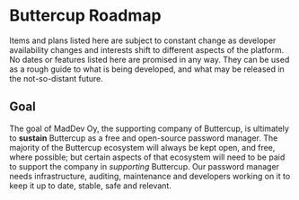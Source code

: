 # Buttercup Roadmap

Items and plans listed here are subject to constant change as developer availability changes and interests shift to different aspects of the platform. No dates or features listed here are promised in any way. They can be used as a rough guide to what is being developed, and what may be released in the not-so-distant future.

## Goal

The goal of MadDev Oy, the supporting company of Buttercup, is ultimately to **sustain** Buttercup as a free and open-source password manager. The majority of the Buttercup ecosystem will always be kept open, and free, where possible; but certain aspects of that ecosystem will need to be paid to support the company in _supporting_ Buttercup. Our password manager needs infrastructure, auditing, maintenance and developers working on it to keep it up to date, stable, safe and relevant.
